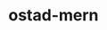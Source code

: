# ostad-mern

<!-- echo "# ostad-mern" >> README.md
git init
git add README.md
git commit -m "first commit"
git branch -M main
git remote add origin https://github.com/Jahirul-Islam-Jantu/ostad-mern.git
git push -u origin main
git remote add origin https://github.com/Jahirul-Islam-Jantu/ostad-mern.git
git branch -M main
git push -u origin main

 -->
